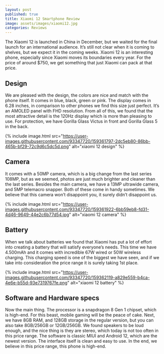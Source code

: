 ```yaml
---
layout: post
published: true
title: Xiaomi 12 Smartphone Review
image: assets/images/xiaomi12.jpg
categories: Reviews
---
```


The Xiaomi 12 is launched in China in December, but we waited for the final launch for an international audience. It’s still not clear when it is coming to shelves, but we expect it in the coming weeks. Xiaomi 12 is an interesting phone, especially since Xiaomi moves its boundaries every year. For the price of around $750, we get something that just Xiaomi can pack at that price.

## Design

We are pleased with the design, the colors are nice and match with the phone itself. It comes in blue, black, green or pink. The display comes in 6.28 inches, in comparison to other phones we find this size just perfect. It’s an AMOLED panel with FHD resolution. From all of this, we found that the most attractive detail is the 120Hz display which is more than pleasing to use. For protection, we have Gorilla Glass Victus in front and Gorilla Glass 5 in the back.

{% include image.html src="https://user-images.githubusercontent.com/93347720/159361797-2dc5eb80-86bb-465b-bf29-72c9d6c5dc5d.png" alt="xiaomi 12 design" %}

## Camera

It comes with a 50MP camera, which is a big change from the last series 108MP, but as we seemed, photos are just much brighter and cleaner than the last series. Besides the main camera, we have a 13MP ultrawide camera, and 5MP telemacro snapper. Both of these come in handy sometimes. We believe that this camera won’t disappoint you, it surely didn’t disappoint us.

{% include image.html src="https://user-images.githubusercontent.com/93347720/159361922-6bb59eb8-fd31-4d46-9649-44e2c6b77d54.jpg" alt="xiaomi 12 camera" %}


## Battery

When we talk about batteries we found that Xiaomi has put a lot of effort into creating a battery that will satisfy everyone’s needs. This time we have 4.500mAh and it comes with incredible 67W wired or 50W wireless charging. This charging speed is one of the biggest we have seen, and if we take into consideration the price range it is surely taking 1st place.


{% include image.html src="https://user-images.githubusercontent.com/93347720/159362119-a829e559-b4ca-4e6e-b55d-93e7319767fe.png" alt="xiaomi 12 battery" %}


## Software and Hardware specs

Now the main thing. The processor is a snapdragon 8 Gen 1 chipset, which is high-end. For this beast, mobile gaming will be the peace of cake. Next, we have 8GB RAM, and 128GB storage in the regular version, but you can also take 8GB/256GB or 12GB/256GB. We found speakers to be loud enough, and the nice thing is they are stereo, which today is not too often in this price range. The software is classic MIUI and Android 12, which are the newest version. The interface itself is clean and easy to use. In the end, we believe in this price range, this phone is high-end.
